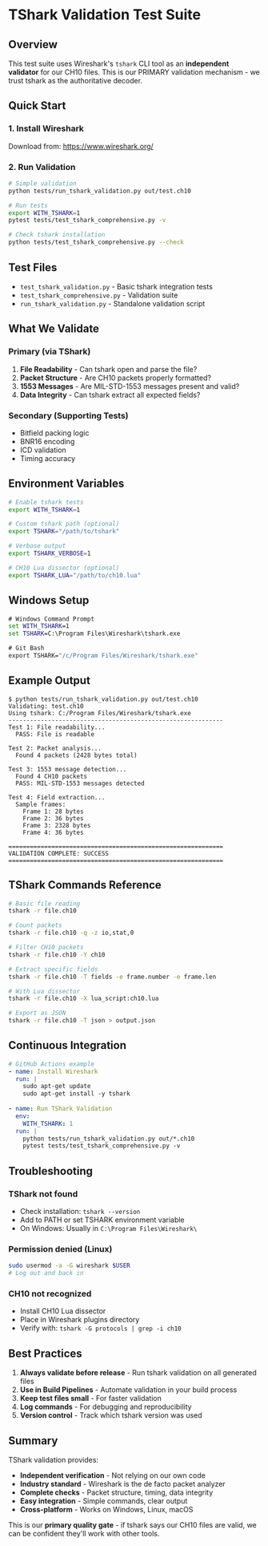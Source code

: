 # TShark Validation Test Suite

## Overview

This test suite uses Wireshark's `tshark` CLI tool as an **independent validator** for our CH10 files. This is our PRIMARY validation mechanism - we trust tshark as the authoritative decoder.

## Quick Start

### 1. Install Wireshark
Download from: https://www.wireshark.org/

### 2. Run Validation

```bash
# Simple validation
python tests/run_tshark_validation.py out/test.ch10

# Run tests
export WITH_TSHARK=1
pytest tests/test_tshark_comprehensive.py -v

# Check tshark installation
python tests/test_tshark_comprehensive.py --check
```

## Test Files

- `test_tshark_validation.py` - Basic tshark integration tests
- `test_tshark_comprehensive.py` - Validation suite
- `run_tshark_validation.py` - Standalone validation script

## What We Validate

### Primary (via TShark)
1. **File Readability** - Can tshark open and parse the file?
2. **Packet Structure** - Are CH10 packets properly formatted?
3. **1553 Messages** - Are MIL-STD-1553 messages present and valid?
4. **Data Integrity** - Can tshark extract all expected fields?

### Secondary (Supporting Tests)
- Bitfield packing logic
- BNR16 encoding
- ICD validation
- Timing accuracy

## Environment Variables

```bash
# Enable tshark tests
export WITH_TSHARK=1

# Custom tshark path (optional)
export TSHARK="/path/to/tshark"

# Verbose output
export TSHARK_VERBOSE=1

# CH10 Lua dissector (optional)
export TSHARK_LUA="/path/to/ch10.lua"
```

## Windows Setup

```cmd
# Windows Command Prompt
set WITH_TSHARK=1
set TSHARK=C:\Program Files\Wireshark\tshark.exe

# Git Bash
export TSHARK="/c/Program Files/Wireshark/tshark.exe"
```

## Example Output

```
$ python tests/run_tshark_validation.py out/test.ch10
Validating: test.ch10
Using tshark: C:/Program Files/Wireshark/tshark.exe
------------------------------------------------------------
Test 1: File readability...
  PASS: File is readable

Test 2: Packet analysis...
  Found 4 packets (2428 bytes total)

Test 3: 1553 message detection...
  Found 4 CH10 packets
  PASS: MIL-STD-1553 messages detected

Test 4: Field extraction...
  Sample frames:
    Frame 1: 28 bytes
    Frame 2: 36 bytes
    Frame 3: 2328 bytes
    Frame 4: 36 bytes

============================================================
VALIDATION COMPLETE: SUCCESS
============================================================
```

## TShark Commands Reference

```bash
# Basic file reading
tshark -r file.ch10

# Count packets
tshark -r file.ch10 -q -z io,stat,0

# Filter CH10 packets
tshark -r file.ch10 -Y ch10

# Extract specific fields
tshark -r file.ch10 -T fields -e frame.number -e frame.len

# With Lua dissector
tshark -r file.ch10 -X lua_script:ch10.lua

# Export as JSON
tshark -r file.ch10 -T json > output.json
```

## Continuous Integration

```yaml
# GitHub Actions example
- name: Install Wireshark
  run: |
    sudo apt-get update
    sudo apt-get install -y tshark
    
- name: Run TShark Validation
  env:
    WITH_TSHARK: 1
  run: |
    python tests/run_tshark_validation.py out/*.ch10
    pytest tests/test_tshark_comprehensive.py -v
```

## Troubleshooting

### TShark not found
- Check installation: `tshark --version`
- Add to PATH or set TSHARK environment variable
- On Windows: Usually in `C:\Program Files\Wireshark\`

### Permission denied (Linux)
```bash
sudo usermod -a -G wireshark $USER
# Log out and back in
```

### CH10 not recognized
- Install CH10 Lua dissector
- Place in Wireshark plugins directory
- Verify with: `tshark -G protocols | grep -i ch10`

## Best Practices

1. **Always validate before release** - Run tshark validation on all generated files
2. **Use in Build Pipelines** - Automate validation in your build process
3. **Keep test files small** - For faster validation
4. **Log commands** - For debugging and reproducibility
5. **Version control** - Track which tshark version was used

## Summary

TShark validation provides:
- **Independent verification** - Not relying on our own code
- **Industry standard** - Wireshark is the de facto packet analyzer
- **Complete checks** - Packet structure, timing, data integrity
- **Easy integration** - Simple commands, clear output
- **Cross-platform** - Works on Windows, Linux, macOS

This is our **primary quality gate** - if tshark says our CH10 files are valid, we can be confident they'll work with other tools.
